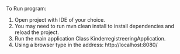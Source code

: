 To Run program:
1. Open project with IDE of your choice.
2. You may need to run mvn clean install to install dependencies and reload the project.
3. Run the main application Class KinderregistreeringApplication.
4. Using a browser type in the address: http://localhost:8080/
